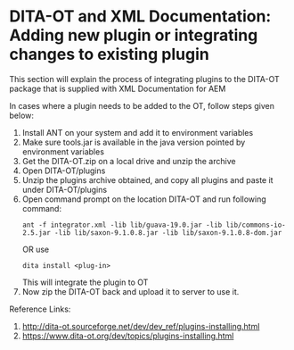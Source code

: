 DITA-OT and XML Documentation: Adding new plugin or integrating changes to existing plugin
========

This section will explain the process of integrating plugins to the DITA-OT package that is supplied with XML Documentation for AEM



In cases where a plugin needs to be added to the OT, follow steps given below:
1. Install ANT on your system and add it to environment variables
2. Make sure tools.jar is available in the java version pointed by environment variables
3. Get the DITA-OT.zip on a local drive and unzip the archive
4. Open DITA-OT/plugins
5. Unzip the plugins archive obtained, and copy all plugins and paste it under DITA-OT/plugins
6. Open command prompt on the location DITA-OT and run following command:
	```
	ant -f integrator.xml -lib lib/guava-19.0.jar -lib lib/commons-io-2.5.jar -lib lib/saxon-9.1.0.8.jar -lib lib/saxon-9.1.0.8-dom.jar
	```
	OR use
	```
	dita install <plug-in>
	```
	This will integrate the plugin to OT
7.	Now zip the DITA-OT back and upload it to server to use it.

Reference Links: 
1. http://dita-ot.sourceforge.net/dev/dev_ref/plugins-installing.html
2. https://www.dita-ot.org/dev/topics/plugins-installing.html